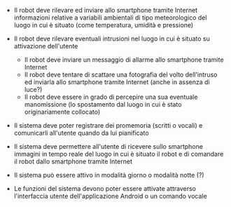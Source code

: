 - Il robot deve rilevare ed inviare allo smartphone tramite Internet informazioni relative a variabili ambientali di tipo meteorologico del luogo in cui è situato (come temperatura, umidità e pressione)
- Il robot deve rilevare eventuali intrusioni nel luogo in cui è situato su attivazione dell'utente
  - Il robot deve inviare un messaggio di allarme allo smartphone tramite Internet
  - Il robot deve tentare di scattare una fotografia del volto dell'intruso ed inviarla allo smartphone tramite Internet (anche in assenza di luce?)
  - Il robot deve essere in grado di percepire una sua eventuale manomissione (lo spostamento dal luogo in cui è stato originariamente collocato)
- Il sistema deve poter registrare dei promemoria (scritti o vocali) e comunicarli all'utente quando da lui pianificato
- Il sistema deve permettere all'utente di ricevere sullo smartphone immagini in tempo reale del luogo in cui è situato il robot e di comandare il robot dallo smartphone tramite Internet

- Il sistema può essere attivo in modalità giorno o modalità notte (?)
- Le funzioni del sistema devono poter essere attivate attraverso l'interfaccia utente dell'applicazione Android o un comando vocale
